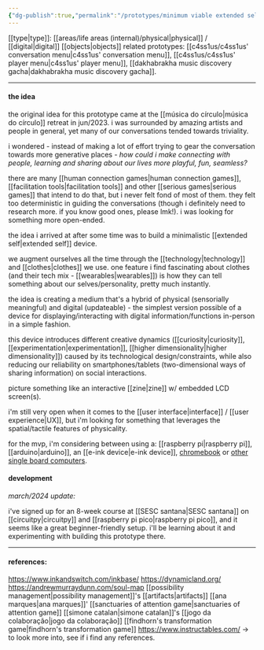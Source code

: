 ```yaml
---
{"dg-publish":true,"permalink":"/prototypes/minimum viable extended self device/","tags":["prototype","🌿"]}
---
```


[[type\|type]]: [[areas/life areas (internal)/physical\|physical]] / [[digital\|digital]] [[objects\|objects]]
related prototypes: [[c4ss1us/c4ss1us' conversation menu\|c4ss1us' conversation menu]], [[c4ss1us/c4ss1us' player menu\|c4ss1us' player menu]], [[dakhabrakha music discovery gacha\|dakhabrakha music discovery gacha]].

---
#### the idea

the original idea for this prototype came at the [[música do círculo\|música do círculo]] retreat in jun/2023. i was surrounded by amazing artists and people in general, yet many of our conversations tended towards triviality.

i wondered - instead of making a lot of effort trying to gear the conversation towards more generative places - *how could i make connecting with people, learning and sharing about our lives more playful, fun, seamless?*

there are many [[human connection games\|human connection games]], [[facilitation tools\|facilitation tools]] and other [[serious games\|serious games]] that intend to do that, but i never felt fond of most of them. they felt too deterministic in guiding the conversations (though i definitely need to research more. if you know good ones, please lmk!). i was looking for something more open-ended.

the idea i arrived at after some time was to build a minimalistic [[extended self\|extended self]] device.

we augment ourselves all the time through the [[technology\|technology]] and [[clothes\|clothes]] we use. one feature i find fascinating about clothes (and their tech mix - [[wearables\|wearables]]) is how they can tell something about our selves/personality, pretty much instantly.

the idea is creating a medium that's a hybrid of physical (sensorially meaningful) and digital (updateable) - the simplest version possible of a device for displaying/interacting with digital information/functions in-person in a simple fashion.

this device introduces different creative dynamics ([[curiosity\|curiosity]], [[experimentation\|experimentation]], [[higher dimensionality\|higher dimensionality]]) caused by its technological design/constraints, while also reducing our reliability on smartphones/tablets (two-dimensional ways of sharing information) on social interactions.

picture something like an interactive [[zine\|zine]] w/ embedded LCD screen(s).

i'm still very open when it comes to the [[user interface\|interface]] / [[user experience\|UX]], but i'm looking for something that leverages the spatial/tactile features of physicality.

for the mvp, i'm considering between using a: [[raspberry pi\|raspberry pi]], [[arduino\|arduino]], an [[e-ink device\|e-ink device]], [chromebook](https://www.youtube.com/watch?v=1qfSJxcgH5I&pp=ygUbcmFzcGJlcnJ5IHBpIGlzIGZvciBwYXlwaWdz) or [other single board computers](https://www.youtube.com/watch?v=uJvCVw1yONQ).

#### development

*march/2024 update:*

i've signed up for an 8-week course at [[SESC santana\|SESC santana]] on [[circuitpy\|circuitpy]] and [[raspberry pi pico\|raspberry pi pico]], and it seems like a great beginner-friendly setup. i'll be learning about it and experimenting with building this prototype there.

---
#### references:

https://www.inkandswitch.com/inkbase/
https://dynamicland.org/
https://andrewmurraydunn.com/soul-map
[[possibility management\|possibility management]]'s [[artifacts\|artifacts]]
[[ana marques\|ana marques]]' [[sanctuaries of attention game\|sanctuaries of attention game]]
[[simone catalan\|simone catalan]]'s [[jogo da colaboração\|jogo da colaboração]]
[[findhorn's transformation game\|findhorn's transformation game]]
https://www.instructables.com/ -> to look more into, see if i find any references.